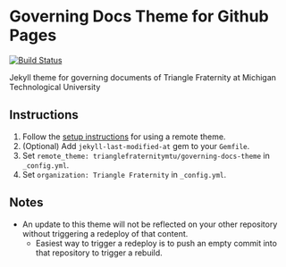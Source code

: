 # Governing Docs Theme for Github Pages
[![Build Status](https://travis-ci.org/trianglefraternitymtu/governing-docs-theme.svg?branch=master)](https://travis-ci.org/trianglefraternitymtu/governing-docs-theme)

Jekyll theme for governing documents of Triangle Fraternity at Michigan Technological University

## Instructions

1. Follow the [setup instructions](https://github.com/benbalter/jekyll-remote-theme#usage) for using a remote theme.
2. (Optional) Add `jekyll-last-modified-at` gem to your `Gemfile`.
3. Set `remote_theme: trianglefraternitymtu/governing-docs-theme` in `_config.yml`.
4. Set `organization: Triangle Fraternity` in `_config.yml`.

## Notes

- An update to this theme will not be reflected on your other repository without triggering a redeploy of that content.
  - Easiest way to trigger a redeploy is to push an empty commit into that repository to trigger a rebuild.
